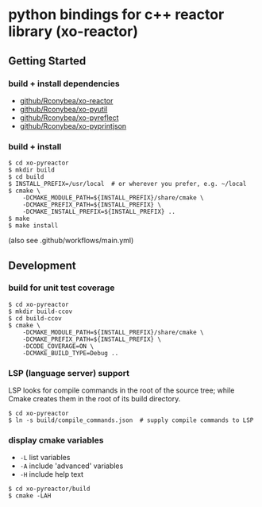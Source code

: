 # python bindings for c++ reactor library (xo-reactor)

## Getting Started

### build + install dependencies

- [github/Rconybea/xo-reactor](https://github.com/Rconybea/xo-reactor)
- [github/Rconybea/xo-pyutil](https://github.com/Rconybea/xo-pyutil)
- [github/Rconybea/xo-pyreflect](https://github.com/Rconybea/xo-pyreflect)
- [github/Rconybea/xo-pyprintjson](https://github.com/Rconybea/xo-pyprintjson)

### build + install

```
$ cd xo-pyreactor
$ mkdir build
$ cd build
$ INSTALL_PREFIX=/usr/local  # or wherever you prefer, e.g. ~/local
$ cmake \
    -DCMAKE_MODULE_PATH=${INSTALL_PREFIX}/share/cmake \
    -DCMAKE_PREFIX_PATH=${INSTALL_PREFIX} \
    -DCMAKE_INSTALL_PREFIX=${INSTALL_PREFIX} ..
$ make
$ make install
```
(also see .github/workflows/main.yml)

## Development

### build for unit test coverage
```
$ cd xo-pyreactor
$ mkdir build-ccov
$ cd build-ccov
$ cmake \
    -DCMAKE_MODULE_PATH=${INSTALL_PREFIX}/share/cmake \
    -DCMAKE_PREFIX_PATH=${INSTALL_PREFIX} \
    -DCODE_COVERAGE=ON \
    -DCMAKE_BUILD_TYPE=Debug ..
```

### LSP (language server) support

LSP looks for compile commands in the root of the source tree;
while Cmake creates them in the root of its build directory.

```
$ cd xo-pyreactor
$ ln -s build/compile_commands.json  # supply compile commands to LSP
```

### display cmake variables

- `-L` list variables
- `-A` include 'advanced' variables
- `-H` include help text

```
$ cd xo-pyreactor/build
$ cmake -LAH
```
